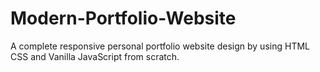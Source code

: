 # Modern-Portfolio-Website
A complete responsive personal portfolio website design by using HTML CSS and Vanilla JavaScript from scratch.
